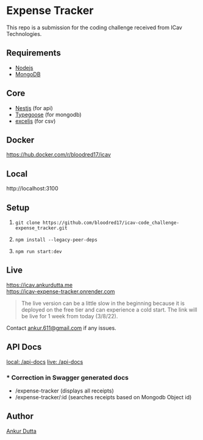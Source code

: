 # Expense Tracker

This repo is a submission for the coding challenge received from ICav Technologies.

## Requirements

- [Nodejs](https://nodejs.org/en/)
- [MongoDB](https://www.mongodb.com/)

## Core

- [Nestjs](https://nestjs.com/) (for api)
- [Typegoose](https://typegoose.github.io/typegoose/) (for mongodb)
- [exceljs](https://github.com/exceljs/exceljs) (for csv)

## Docker

https://hub.docker.com/r/bloodred17/icav

## Local

http://localhost:3100

## Setup

1. `git clone https://github.com/bloodred17/icav-code_challenge-expense_tracker.git`

2. `npm install --legacy-peer-deps`

3. `npm run start:dev`

## Live

https://icav.ankurdutta.me <br>
https://icav-expense-tracker.onrender.com <br>

> The live version can be a little slow in the beginning because it is deployed on the free tier and can experience a cold start. The link will be live for 1 week from today (3/8/22).

Contact ankur.611@gmail.com if any issues.

## API Docs

[local: /api-docs](http://localhost:3100/api-docs)
[live: /api-docs](https://icav-expense-tracker.onrender.com/api-docs)

### * Correction in Swagger generated docs

 - /expense-tracker (displays all receipts)
 - /expense-tracker/:id (searches receipts based on Mongodb Object id)


## Author

[Ankur Dutta](https://github.com/bloodred17)
